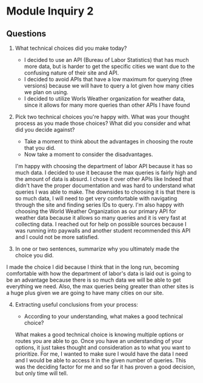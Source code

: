 # Module Inquiry 2

## Questions

1. What technical choices did you make today?

    - I decided to use an API (Bureau of Labor Statistics) that has much more data, but is harder to get the specific cities we want due to the confusing nature of their site and      API.
    - I decided to avoid APIs that have a low maximum for querying (free versions) because we will have to query a lot given how many cities we plan on using.
    - I decided to utilize Worls Weather organization for weather data, since it allows for many more queries than other APIs I have found
    
2. Pick two technical choices you're happy with. What was your thought process as you made those choices? What did you consider and what did you decide against?
    - Take a moment to think about the advantages in choosing the route that you did.
    - Now take a moment to consider the disadvantages.
    
    I'm happy with choosing the department of labor API because it has so much data. I decided to use it because the max queries is fairly high and the amount of data is absurd. I chose it over other APIs like Indeed that didn't have the proper documentation and was hard to understand what queries I was able to make. The downsides to choosing it is that there is so much data, I will need to get very comfortable with navigating through the site and finding series IDs to query.
    I'm also happy with choosing the World Weather Organization as our primary API for weather data because it allows so many queries and it is very fast at collecting data. I reached out for help on possible sources because I was running into paywalls and another student recommended this API and I could not be more satisfied.
    
3. In one or two sentences, summarize why you ultimately made the choice you did.

I made the choice I did because I think that in the long run, becoming comfortable with how the department of labor's data is laid out is going to be an advantage because there is so much data we will be able to get everything we need. Also, the max queries being greater than other sites is a huge plus given we are going to have many cities on our site.

4. Extracting useful conclusions from your process: 
    - According to your understanding, what makes a good technical choice?
    
    What makes a good technical choice is knowing multiple options or routes you are able to go. Once you have an understanding of your options, it just takes thought and consideration as to what you want to prioritize. For me, I wanted to make sure I would have the data I need and I would be able to access it in the given number of queries. This was the deciding factor for me and so far it has proven a good decision, but only time will tell.
